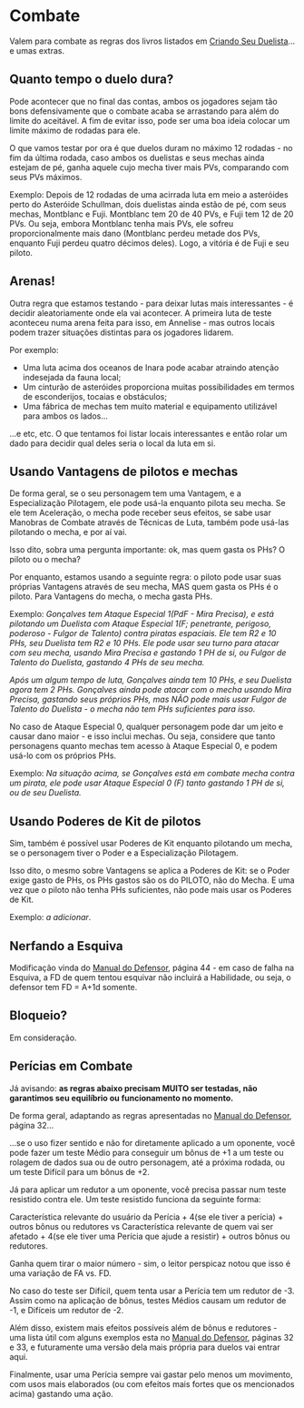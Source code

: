 # Combate

Valem para combate as regras dos livros listados em [Criando Seu Duelista](https://github.com/BlueMage839/3DeTAlpha-Duelos-Pelo-Sabre/blob/main/Criando%20Seu%20Duelista/Criando%20Seu%20Duelista.md)... e umas extras.

## Quanto tempo o duelo dura?

Pode acontecer que no final das contas, ambos os jogadores sejam tão bons defensivamente que o combate acaba se arrastando para além do limite do aceitável. A fim de evitar isso, pode ser uma boa ideia colocar um limite máximo de rodadas para ele.

O que vamos testar por ora é que duelos duram no máximo 12 rodadas - no fim da última rodada, caso ambos os duelistas e seus mechas ainda estejam de pé, ganha aquele cujo mecha tiver mais PVs, comparando com seus PVs máximos.

Exemplo: Depois de 12 rodadas de uma acirrada luta em meio a asteróides perto do Asteróide Schullman, dois duelistas ainda estão de pé, com seus mechas, Montblanc e Fuji. Montblanc tem 20 de 40 PVs, e Fuji tem 12 de 20 PVs. Ou seja, embora Montblanc tenha mais PVs, ele sofreu proporcionalmente mais dano (Montblanc perdeu metade dos PVs, enquanto Fuji perdeu quatro décimos deles). Logo, a vitória é de Fuji e seu piloto.

## Arenas!

Outra regra que estamos testando - para deixar lutas mais interessantes - é decidir aleatoriamente onde ela vai acontecer. A primeira luta de teste aconteceu numa arena feita para isso, em Annelise - mas outros locais podem trazer situações distintas para os jogadores lidarem.

Por exemplo:

* Uma luta acima dos oceanos de Inara pode acabar atraindo atenção indesejada da fauna local;
* Um cinturão de asteróides proporciona muitas possibilidades em termos de esconderijos, tocaias e obstáculos;
* Uma fábrica de mechas tem muito material e equipamento utilizável para ambos os lados...

...e etc, etc. O que tentamos foi listar locais interessantes e então rolar um dado para decidir qual deles seria o local da luta em si.

## Usando Vantagens de pilotos e mechas

De forma geral, se o seu personagem tem uma Vantagem, e a Especialização Pilotagem, ele pode usá-la enquanto pilota seu mecha. Se ele tem Aceleração, o mecha pode receber seus efeitos, se sabe usar Manobras de Combate através de Técnicas de Luta, também pode usá-las pilotando o mecha, e por aí vai.

Isso dito, sobra uma pergunta importante: ok, mas quem gasta os PHs? O piloto ou o mecha?

Por enquanto, estamos usando a seguinte regra: o piloto pode usar suas próprias Vantagens através de seu mecha, MAS quem gasta os PHs é o piloto. Para Vantagens do mecha, o mecha gasta PHs.

Exemplo: _Gonçalves tem Ataque Especial 1(PdF - Mira Precisa), e está pilotando um Duelista com Ataque Especial 1(F; penetrante, perigoso, poderoso - Fulgor de Talento) contra piratas espaciais. Ele tem R2 e 10 PHs, seu Duelista tem R2 e 10 PHs. Ele pode usar seu turno para atacar com seu mecha, usando Mira Precisa e gastando 1 PH de si, ou Fulgor de Talento do Duelista, gastando 4 PHs de seu mecha._

_Após um algum tempo de luta, Gonçalves ainda tem 10 PHs, e seu Duelista agora tem 2 PHs. Gonçalves ainda pode atacar com o mecha usando Mira Precisa, gastando seus próprios PHs, mas NÃO pode mais usar Fulgor de Talento do Duelista - o mecha não tem PHs suficientes para isso._

No caso de Ataque Especial 0, qualquer personagem pode dar um jeito e causar dano maior - e isso inclui mechas. Ou seja, considere que tanto personagens quanto mechas tem acesso à Ataque Especial 0, e podem usá-lo com os próprios PHs.

Exemplo: _Na situação acima, se Gonçalves está em combate mecha contra um pirata, ele pode usar Ataque Especial 0 (F) tanto gastando 1 PH de si, ou de seu Duelista._

## Usando Poderes de Kit de pilotos

Sim, também é possível usar Poderes de Kit enquanto pilotando um mecha, se o personagem tiver o Poder e a Especialização Pilotagem.

Isso dito, o mesmo sobre Vantagens se aplica a Poderes de Kit: se o Poder exige gasto de PHs, os PHs gastos são os do PILOTO, não do Mecha. E uma vez que o piloto não tenha PHs suficientes, não pode mais usar os Poderes de Kit.

Exemplo: _a adicionar_.

## Nerfando a Esquiva

Modificação vinda do [Manual do Defensor](https://jamboeditora.com.br/produto/manual-do-defensor-2/), página 44 - em caso de falha na Esquiva, a FD de quem tentou esquivar não incluirá a Habilidade, ou seja, o defensor tem FD = A+1d somente.

## Bloqueio?

Em consideração.

## Perícias em Combate

Já avisando: **as regras abaixo precisam MUITO ser testadas, não garantimos seu equilíbrio ou funcionamento no momento.**

De forma geral, adaptando as regras apresentadas no [Manual do Defensor](https://jamboeditora.com.br/produto/manual-do-defensor-2/), página 32...

...se o uso fizer sentido e não for diretamente aplicado a um oponente, você pode fazer um teste Médio para conseguir um bônus de +1 a um teste ou rolagem de dados sua ou de outro personagem, até a próxima rodada, ou um teste Difícil para um bônus de +2.

Já para aplicar um redutor a um oponente, você precisa passar num teste resistido contra ele. Um teste resistido funciona da seguinte forma:

Característica relevante do usuário da Perícia + 4(se ele tiver a perícia) + outros bônus ou redutores vs Característica relevante de quem vai ser afetado + 4(se ele tiver uma Perícia que ajude a resistir) + outros bônus ou redutores.

Ganha quem tirar o maior número - sim, o leitor perspicaz notou que isso é uma variação de FA vs. FD. 

No caso do teste ser Difícil, quem tenta usar a Perícia tem um redutor de -3. Assim como na aplicação de bônus, testes Médios causam um redutor de -1, e Difíceis um redutor de -2.

Além disso, existem mais efeitos possíveis além de bônus e redutores - uma lista útil com alguns exemplos esta no [Manual do Defensor](https://jamboeditora.com.br/produto/manual-do-defensor-2/), páginas 32 e 33, e futuramente uma versão dela mais própria para duelos vai entrar aqui.

Finalmente, usar uma Perícia sempre vai gastar pelo menos um movimento, com usos mais elaborados (ou com efeitos mais fortes que os mencionados acima) gastando uma ação.
